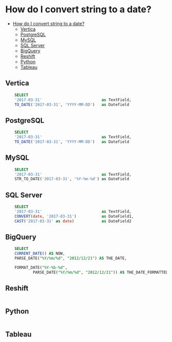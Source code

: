 
# How do I convert string to a date?

<!-- TOC -->

- [How do I convert string to a date?](#how-do-i-convert-string-to-a-date)
    - [Vertica](#vertica)
    - [PostgreSQL](#postgresql)
    - [MySQL](#mysql)
    - [SQL Server](#sql-server)
    - [BigQuery](#bigquery)
    - [Reshift](#reshift)
    - [Python](#python)
    - [Tableau](#tableau)

<!-- /TOC -->

## Vertica

```sql
    SELECT
    '2017-03-31'                          as TextField,
    TO_DATE('2017-03-31', 'YYYY-MM-DD')   as Datefield
```

## PostgreSQL

```sql
    SELECT
    '2017-03-31'                          as TextField,
    TO_DATE('2017-03-31', 'YYYY-MM-DD')   as Datefield
```

## MySQL

```sql
    SELECT
    '2017-03-31'                          as TextField,
    STR_TO_DATE('2017-03-31', '%Y-%m-%d') as DateField  
```

## SQL Server

```sql
    SELECT
    '2017-03-31'                          as TextField,
    CONVERT(date, '2017-03-31')           as DateField1,
    CAST('2017-03-31' as date)            as DateField2
```

## BigQuery

```sql
    SELECT
    CURRENT_DATE() AS NOW,
    PARSE_DATE("%Y/%m/%d", "2012/12/21") AS THE_DATE,

    FORMAT_DATE("%Y-%b-%d",
            PARSE_DATE("%Y/%m/%d", "2012/12/21")) AS THE_DATE_FORMATTED
```

## Reshift

```sql
```

## Python

```python
```

## Tableau

```text
```
